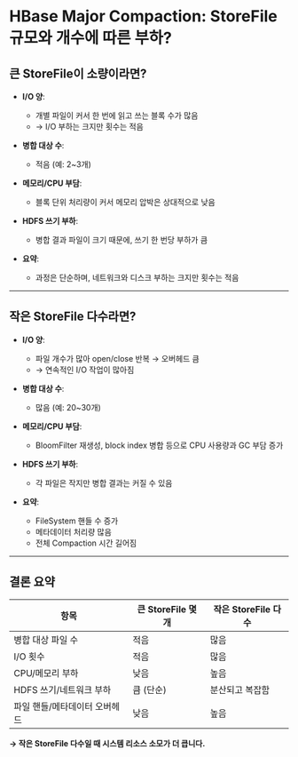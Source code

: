 
# HBase Major Compaction: StoreFile 규모와 개수에 따른 부하?

## 큰 StoreFile이 소량이라면?

- **I/O 양**:
  - 개별 파일이 커서 한 번에 읽고 쓰는 블록 수가 많음
  - → I/O 부하는 크지만 횟수는 적음

- **병합 대상 수**:
  - 적음 (예: 2~3개)

- **메모리/CPU 부담**:
  - 블록 단위 처리량이 커서 메모리 압박은 상대적으로 낮음

- **HDFS 쓰기 부하**:
  - 병합 결과 파일이 크기 때문에, 쓰기 한 번당 부하가 큼

- **요약**:
  - 과정은 단순하며, 네트워크와 디스크 부하는 크지만 횟수는 적음

---

## 작은 StoreFile 다수라면?

- **I/O 양**:
  - 파일 개수가 많아 open/close 반복 → 오버헤드 큼
  - → 연속적인 I/O 작업이 많아짐

- **병합 대상 수**:
  - 많음 (예: 20~30개)

- **메모리/CPU 부담**:
  - BloomFilter 재생성, block index 병합 등으로 CPU 사용량과 GC 부담 증가

- **HDFS 쓰기 부하**:
  - 각 파일은 작지만 병합 결과는 커질 수 있음

- **요약**:
  - FileSystem 핸들 수 증가
  - 메타데이터 처리량 많음
  - 전체 Compaction 시간 길어짐

---

## 결론 요약

| 항목                     | 큰 StoreFile 몇 개 | 작은 StoreFile 다수 |
|------------------------|-------------------|---------------------|
| 병합 대상 파일 수           | 적음                | 많음                |
| I/O 횟수                | 적음                | 많음                |
| CPU/메모리 부하          | 낮음                | 높음                |
| HDFS 쓰기/네트워크 부하     | 큼 (단순)           | 분산되고 복잡함       |
| 파일 핸들/메타데이터 오버헤드 | 낮음                | 높음                |

**→ 작은 StoreFile 다수일 때 시스템 리소스 소모가 더 큽니다.**
